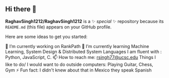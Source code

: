 ## Hi there 👋


**RaghavSingh1212/RaghavSingh1212** is a ✨ _special_ ✨ repository because its `README.md` (this file) appears on your GitHub profile.

Here are some ideas to get you started:

  🔭 I’m currently working on RankPath
  🌱 I’m currently learning Machine Learning, System Design & Distributed System
  Languages I am fluent with : Python, JavaScript, C.
  📫 How to reach me: rsingh77@ucsc.edu
  Things I like to do/ I would want to do outside computers: Playing Guitar, Chess, Gym
  ⚡ Fun fact: I didn't knew about that in Mexico they speak Spanish

